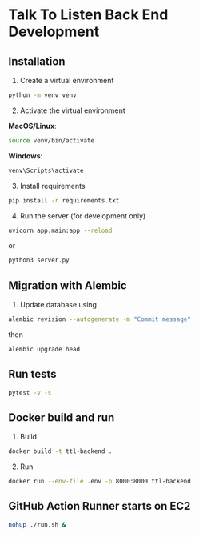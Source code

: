 # Talk To Listen Back End Development

## Installation

1. Create a virtual environment

```bash
python -m venv venv
```

2. Activate the virtual environment

**MacOS/Linux**:

```bash
source venv/bin/activate
```

**Windows**:

```bash
venv\Scripts\activate
```

3. Install requirements

```bash
pip install -r requirements.txt
```

4. Run the server (for development only)

```bash
uvicorn app.main:app --reload
```

or

```bash
python3 server.py
```

## Migration with Alembic

1. Update database using

```bash
alembic revision --autogenerate -m "Commit message"
```

then

```bash
alembic upgrade head
```

## Run tests

```bash
pytest -v -s
```

## Docker build and run

1. Build

```bash
docker build -t ttl-backend .
```

2. Run

```bash
docker run --env-file .env -p 8000:8000 ttl-backend
```

## GitHub Action Runner starts on EC2

```bash
nohup ./run.sh &
```
